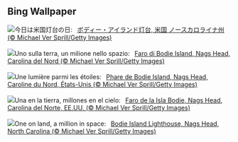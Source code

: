 ## Bing Wallpaper
![](https://www.bing.com/th?id=OHR.BodieNC_JA-JP1160561099_UHD.jpg&w=1000)今日は米国灯台の日:&nbsp;&ensp;[ボディー・アイランド灯台, 米国 ノースカロライナ州 (© Michael Ver Sprill/Getty Images)](https://www.bing.com/th?id=OHR.BodieNC_JA-JP1160561099_UHD.jpg)
<br><br/>
![](https://www.bing.com/th?id=OHR.BodieNC_IT-IT7342146060_UHD.jpg&w=1000)Uno sulla terra, un milione nello spazio:&nbsp;&ensp;[Faro di Bodie Island, Nags Head, Carolina del Nord (© Michael Ver Sprill/Getty Images)](https://www.bing.com/th?id=OHR.BodieNC_IT-IT7342146060_UHD.jpg)
<br><br/>
![](https://www.bing.com/th?id=OHR.BodieNC_FR-FR1484385172_UHD.jpg&w=1000)Une lumière parmi les étoiles:&nbsp;&ensp;[Phare de Bodie Island, Nags Head, Caroline du Nord, États-Unis (© Michael Ver Sprill/Getty Images)](https://www.bing.com/th?id=OHR.BodieNC_FR-FR1484385172_UHD.jpg)
<br><br/>
![](https://www.bing.com/th?id=OHR.BodieNC_ES-ES5892783655_UHD.jpg&w=1000)Una en la tierra, millones en el cielo:&nbsp;&ensp;[Faro de la Isla Bodie, Nags Head, Carolina del Norte, EE.UU. (© Michael Ver Sprill/Getty Images)](https://www.bing.com/th?id=OHR.BodieNC_ES-ES5892783655_UHD.jpg)
<br><br/>
![](https://www.bing.com/th?id=OHR.BodieNC_EN-GB1725462371_UHD.jpg&w=1000)One on land, a million in space:&nbsp;&ensp;[Bodie Island Lighthouse, Nags Head, North Carolina (© Michael Ver Sprill/Getty Images)](https://www.bing.com/th?id=OHR.BodieNC_EN-GB1725462371_UHD.jpg)
<br><br/>
